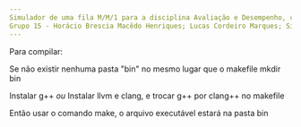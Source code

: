 ```yaml
---
Simulador de uma fila M/M/1 para a disciplina Avaliação e Desempenho, com o professor Paulo Aguiar
Grupo 15 - Horácio Brescia Macêdo Henriques; Lucas Cordeiro Marques; Silvia Pimpão Vasquez
---
```

Para compilar:

Se não existir nenhuma pasta "bin" no mesmo lugar que o makefile
mkdir bin

Instalar g++
*ou*
Instalar llvm e clang, e trocar g++ por clang++ no makefile

Então usar o comando make, o arquivo executável estará na pasta bin